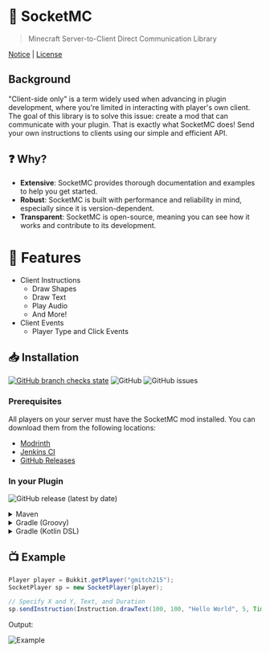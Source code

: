 # 🔌 SocketMC

> Minecraft Server-to-Client Direct Communication Library

[Notice](./NOTICE.md) | [License](./LICENSE)

## Background

"Client-side only" is a term widely used when advancing in plugin development, where you're limited in interacting with player's own client. The goal of this library
is to solve this issue: create a mod that can communicate with your plugin. That is exactly what SocketMC does! Send your own instructions to clients using our
simple and efficient API.

## ❓ Why?

- **Extensive**: SocketMC provides thorough documentation and examples to help you get started.
- **Robust**: SocketMC is built with performance and reliability in mind, especially since it is version-dependent.
- **Transparent**: SocketMC is open-source, meaning you can see how it works and contribute to its development.

# 🚚 Features

- Client Instructions
  - Draw Shapes
  - Draw Text
  - Play Audio
  - And More!
- Client Events
  - Player Type and Click Events

## 📥 Installation

[![GitHub branch checks state](https://github.com/gmitch215/SocketMC/actions/workflows/build.yml/badge.svg)](https://github.com/gmitch215/SocketMC/actions/workflows/build.yml)
![GitHub](https://img.shields.io/github/license/gmitch215/SocketMC)
![GitHub issues](https://img.shields.io/github/issues/gmitch215/SocketMC)

### Prerequisites

All players on your server must have the SocketMC mod installed. 
You can download them from the following locations:

- [Modrinth](https://modrinth.com/mod/socketmc)
- [Jenkins CI](https://ci.codemc.io/job/gmitch215/job/SocketMC/)
- [GitHub Releases](https://github.com/gmitch215/SocketMC/releases/latest)

### In your Plugin

![GitHub release (latest by date)](https://img.shields.io/github/v/release/gmitch215/SocketMC)


<details>
    <summary>Maven</summary>

```xml
<project>
    
    <!-- Import CodeMC Repo -->
    
    <repositories>
        <repository>
            <id>codemc-snapshots</id>
            <url>https://repo.codemc.io/repository/maven-snapshots/</url>
        </repository>
    </repositories>
    
    <dependencies>
        <dependency>
            <groupId>me.gamercoder215.socketmc</groupId>
            <artifactId>socketmc-spigot</artifactId>
            <version>[VERSION]</version>
        </dependency>
        
        <!-- Alternatively, use the Paper Build -->
        <dependency>
            <groupId>me.gamercoder215.socketmc</groupId>
            <artifactId>socketmc-paper</artifactId>
            <version>[VERSION]</version>
        </dependency>
    </dependencies>
    
</project>
```
</details>

<details>
    <summary>Gradle (Groovy)</summary>

```gradle
repositories {
    maven { url 'https://repo.codemc.io/repository/maven-snapshots/' }
}

dependencies {
    implementation 'me.gamercoder215.socketmc:socketmc-spigot:[VERSION]'
    
    // Alternatively, use the Paper Build
    implementation 'me.gamercoder215.socketmc:socketmc-paper:[VERSION]'
}
```
</details>

<details>
    <summary>Gradle (Kotlin DSL)</summary>

```kotlin
repositories {
    maven(url = "https://repo.codemc.io/repository/maven-snapshots/")
}

dependencies {
    implementation("me.gamercoder215.socketmc:socketmc-spigot:[VERSION]")
    
    // Alternatively, use the Paper Build
    implementation("me.gamercoder215.socketmc:socketmc-paper:[VERSION]")
}
```
</details>

## 📺 Example

```java
Player player = Bukkit.getPlayer("gmitch215");
SocketPlayer sp = new SocketPlayer(player);

// Specify X and Y, Text, and Duration
sp.sendInstruction(Instruction.drawText(100, 100, "Hello World", 5, TimeUnit.SECONDS));
```

Output:

![Example](https://i.imgur.com/VZmqWLC.gif)